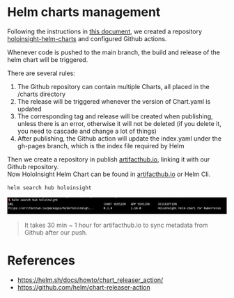 # Helm charts management
Following the instructions in [this document](https://helm.sh/docs/howto/chart_releaser_action/), we created a repository [holoinsight-helm-charts](https://github.com/traas-stack/holoinsight-helm-charts) and configured Github actions.

Whenever code is pushed to the main branch, the build and release of the helm chart will be triggered.

There are several rules:
1. The Github repository can contain multiple Charts, all placed in the /charts directory
2. The release will be triggered whenever the version of Chart.yaml is updated
3. The corresponding tag and release will be created when publishing, unless there is an error, otherwise it will not be deleted (if you delete it, you need to cascade and change a lot of things)
4. After publishing, the Github action will update the index.yaml under the gh-pages branch, which is the index file required by Helm

Then we create a repository in publish [artifacthub.io](https://artifacthub.io), linking it with our Github repository.  
Now HoloInsight Helm Chart can be found in [artifacthub.io](https://artifacthub.io/packages/helm/holoinsight/holoinsight) or Helm Cli.
```bash
helm search hub holoinsight
```
![helm-search.png](helm-search.png)

> It takes 30 min ~ 1 hour for artifacthub.io to sync metadata from Github after our push.

# References
- https://helm.sh/docs/howto/chart_releaser_action/
- https://github.com/helm/chart-releaser-action
